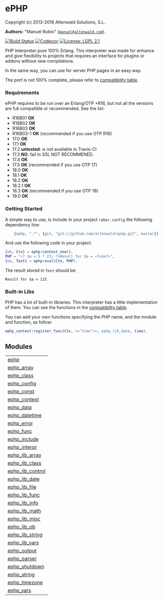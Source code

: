 

# ePHP #

Copyright (c) 2013-2016 Altenwald Solutions, S.L.

__Authors:__ "Manuel Rubio" ([`manuel@altenwald.com`](mailto:manuel@altenwald.com)).

[![Build Status](https://img.shields.io/travis/altenwald/ephp/master.svg)](https://travis-ci.org/altenwald/ephp)
[![Codecov](https://img.shields.io/codecov/c/github/altenwald/ephp.svg)](https://codecov.io/gh/altenwald/ephp)
[![License: LGPL 2.1](https://img.shields.io/github/license/altenwald/ephp.svg)](https://raw.githubusercontent.com/altenwald/ephp/master/COPYING)

PHP Interpreter pure 100% Erlang. This interpreter was made for enhance and give flexibility to projects that requires an interface for plugins or addons without new compilations.

In the same way, you can use for server PHP pages in an easy way.

The port is not 100% complete, please refer to [compatibility table](doc/COMPATIBILITY.md).


### <a name="Requirements">Requirements</a> ###

ePHP requires to be run over an Erlang/OTP +R16, but not all the versions are full compatible or recommended. See the list:

- R16B01 **OK**
- R16B02 **OK**
- R16B03 **OK**
- R16B03-1 **OK** (recommended if you use OTP R16)
- 17.0 **OK**
- 17.1 **OK**
- 17.2 **untested**: is not available in Travis-CI
- 17.3 **NO**: fail in SSL NOT RECOMMENED.
- 17.4 **OK**
- 17.5 **OK** (recommended if you use OTP 17)
- 18.0 **OK**
- 18.1 **OK**
- 18.2 **OK**
- 18.2.1 **OK**
- 18.3 **OK** (recommended if you use OTP 18)
- 19.0 **OK**


### <a name="Getting_Started">Getting Started</a> ###

A simple way to use, is include in your project `rebar.config` the following dependency line:

```erlang
    {ephp, ".*", {git, "git://github.com/altenwald/ephp.git", master}}
```

And use the following code in your project:

```erlang
{ok, Ctx} = ephp:context_new(),
PHP = "<? $a = 5 * 23; ?>Result for $a = <?=$a?>",
{ok, Text} = ephp:eval(Ctx, PHP).
```

The result stored in `Text` should be:

```
Result for $a = 115
```


### <a name="Built-in_Libs">Built-in Libs</a> ###

PHP has a lot of built-in libraries. This interpreter has a little implementation of them. You can see the functions in the [compatibility table](doc/COMPATIBILITY.md).

You can add your own functions specifying the PHP name, and the module and function, as follow:

```erlang
ephp_context:register_func(Ctx, <<"time">>, ephp_lib_date, time).
```



## Modules ##


<table width="100%" border="0" summary="list of modules">
<tr><td><a href="ephp.md" class="module">ephp</a></td></tr>
<tr><td><a href="ephp_array.md" class="module">ephp_array</a></td></tr>
<tr><td><a href="ephp_class.md" class="module">ephp_class</a></td></tr>
<tr><td><a href="ephp_config.md" class="module">ephp_config</a></td></tr>
<tr><td><a href="ephp_const.md" class="module">ephp_const</a></td></tr>
<tr><td><a href="ephp_context.md" class="module">ephp_context</a></td></tr>
<tr><td><a href="ephp_data.md" class="module">ephp_data</a></td></tr>
<tr><td><a href="ephp_datetime.md" class="module">ephp_datetime</a></td></tr>
<tr><td><a href="ephp_error.md" class="module">ephp_error</a></td></tr>
<tr><td><a href="ephp_func.md" class="module">ephp_func</a></td></tr>
<tr><td><a href="ephp_include.md" class="module">ephp_include</a></td></tr>
<tr><td><a href="ephp_interpr.md" class="module">ephp_interpr</a></td></tr>
<tr><td><a href="ephp_lib_array.md" class="module">ephp_lib_array</a></td></tr>
<tr><td><a href="ephp_lib_class.md" class="module">ephp_lib_class</a></td></tr>
<tr><td><a href="ephp_lib_control.md" class="module">ephp_lib_control</a></td></tr>
<tr><td><a href="ephp_lib_date.md" class="module">ephp_lib_date</a></td></tr>
<tr><td><a href="ephp_lib_file.md" class="module">ephp_lib_file</a></td></tr>
<tr><td><a href="ephp_lib_func.md" class="module">ephp_lib_func</a></td></tr>
<tr><td><a href="ephp_lib_info.md" class="module">ephp_lib_info</a></td></tr>
<tr><td><a href="ephp_lib_math.md" class="module">ephp_lib_math</a></td></tr>
<tr><td><a href="ephp_lib_misc.md" class="module">ephp_lib_misc</a></td></tr>
<tr><td><a href="ephp_lib_ob.md" class="module">ephp_lib_ob</a></td></tr>
<tr><td><a href="ephp_lib_string.md" class="module">ephp_lib_string</a></td></tr>
<tr><td><a href="ephp_lib_vars.md" class="module">ephp_lib_vars</a></td></tr>
<tr><td><a href="ephp_output.md" class="module">ephp_output</a></td></tr>
<tr><td><a href="ephp_parser.md" class="module">ephp_parser</a></td></tr>
<tr><td><a href="ephp_shutdown.md" class="module">ephp_shutdown</a></td></tr>
<tr><td><a href="ephp_string.md" class="module">ephp_string</a></td></tr>
<tr><td><a href="ephp_timezone.md" class="module">ephp_timezone</a></td></tr>
<tr><td><a href="ephp_vars.md" class="module">ephp_vars</a></td></tr></table>

